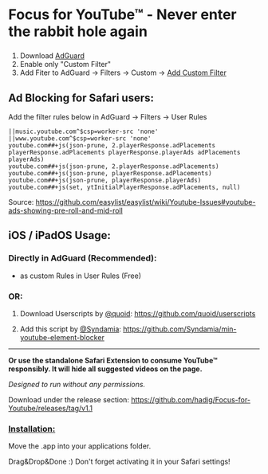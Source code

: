 # Focus for YouTube&trade; - Never enter the rabbit hole again

###
1. Download [AdGuard](https://apps.apple.com/de/app/adguard-for-safari/id1440147259?l=en-GB&mt=12)
2. Enable only "Custom Filter"
3. Add Fiter to AdGuard → Filters → Custom → [Add Custom Filter]([https://github.com/dollar2048/No-Shorts-on-Youtube/blob/main/focus4yt.txt](https://github.com/dollar2048/No-Shorts-on-Youtube/raw/main/focus4yt.txt))

## Ad Blocking for Safari users:
Add the filter rules below in AdGuard → Filters → User Rules
```
||music.youtube.com^$csp=worker-src 'none'
||www.youtube.com^$csp=worker-src 'none'
youtube.com##+js(json-prune, 2.playerResponse.adPlacements playerResponse.adPlacements playerResponse.playerAds adPlacements playerAds)
youtube.com##+js(json-prune, 2.playerResponse.adPlacements)
youtube.com##+js(json-prune, playerResponse.adPlacements)
youtube.com##+js(json-prune, playerResponse.playerAds)
youtube.com##+js(set, ytInitialPlayerResponse.adPlacements, null)
```
Source: https://github.com/easylist/easylist/wiki/Youtube-Issues#youtube-ads-showing-pre-roll-and-mid-roll

## iOS / iPadOS Usage:

### Directly in AdGuard (Recommended):

* as custom Rules in User Rules (Free)

### OR:
1. Download Userscripts by [@quoid](https://www.github.com/quoid): https://github.com/quoid/userscripts

2. Add this script by [@Syndamia](https://github.com/Syndamia): https://github.com/Syndamia/min-youtube-element-blocker

***


**Or use the standalone Safari Extension to consume YouTube&trade; responsibly. It will hide all suggested videos on the page.**

*Designed to run without any permissions.*

Download under the release section: https://github.com/hadig/Focus-for-Youtube/releases/tag/v1.1

### <ins>Installation:</ins> ###

Move the .app into your applications folder. 

Drag&Drop&Done :) Don't forget activating it in your Safari settings!

